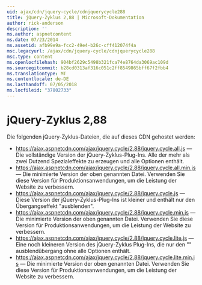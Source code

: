 ```yaml
---
uid: ajax/cdn/jquery-cycle/cdnjquerycycle288
title: jQuery-Zyklus 2,88 | Microsoft-Dokumentation
author: rick-anderson
description: ''
ms.author: aspnetcontent
ms.date: 07/23/2014
ms.assetid: afb99e9a-fcc2-49e4-b26c-cff412074f4a
msc.legacyurl: /ajax/cdn/jquery-cycle/cdnjquerycycle288
msc.type: content
ms.openlocfilehash: 904bf2629c5498b321fca74e8764da3069ac109d
ms.sourcegitcommit: b28cd0313af316c051c2ff8549865bff67f2fbb4
ms.translationtype: MT
ms.contentlocale: de-DE
ms.lasthandoff: 07/05/2018
ms.locfileid: "37802733"
---
```

<a name="jquery-cycle-288"></a>jQuery-Zyklus 2,88
====================
Die folgenden jQuery-Zyklus-Dateien, die auf dieses CDN gehostet werden:

- https://ajax.aspnetcdn.com/ajax/jquery.cycle/2.88/jquery.cycle.all.js &mdash; Die vollständige Version der jQuery-Zyklus-Plug-Ins. Alle der mehr als zwei Dutzend Spezialeffekte zu erzeugen und alle Optionen enthält.
- https://ajax.aspnetcdn.com/ajax/jquery.cycle/2.88/jquery.cycle.all.min.js &mdash; Die minimierte Version der oben genannten Datei. Verwenden Sie diese Version für Produktionsanwendungen, um die Leistung der Website zu verbessern.
- https://ajax.aspnetcdn.com/ajax/jquery.cycle/2.88/jquery.cycle.js &mdash; Diese Version der jQuery-Zyklus-Plug-Ins ist kleiner und enthält nur den Übergangseffekt "ausblenden".
- https://ajax.aspnetcdn.com/ajax/jquery.cycle/2.88/jquery.cycle.min.js &mdash; Die minimierte Version der oben genannten Datei. Verwenden Sie diese Version für Produktionsanwendungen, um die Leistung der Website zu verbessern.
- https://ajax.aspnetcdn.com/ajax/jquery.cycle/2.88/jquery.cycle.lite.js &mdash; Eine noch kleineren Version des jQuery-Zyklus Plug-Ins, die nur den "" ausblendübergang ohne alle Optionen enthält.
- https://ajax.aspnetcdn.com/ajax/jquery.cycle/2.88/jquery.cycle.lite.min.js &mdash; Die minimierte Version der oben genannten Datei. Verwenden Sie diese Version für Produktionsanwendungen, um die Leistung der Website zu verbessern.
